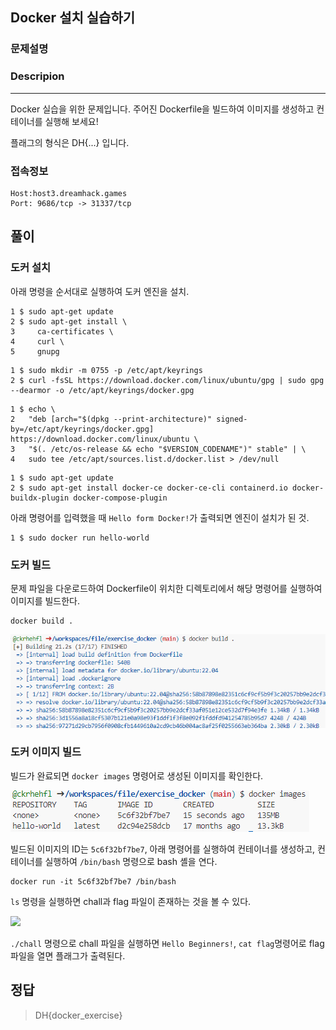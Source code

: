 ## Docker 설치 실습하기
### 문제설명
### Descripion
--------------
Docker 실습을 위한 문제입니다. 주어진 Dockerfile을 빌드하여 이미지를 생성하고 컨테이너를 실행해 보세요!

플래그의 형식은 DH{...} 입니다.

### 접속정보
    Host:host3.dreamhack.games
    Port: 9686/tcp -> 31337/tcp

## 풀이

### 도커 설치

아래 명령을 순서대로 실행하여 도커 엔진을 설치.
``` 
1 $ sudo apt-get update
2 $ sudo apt-get install \
3     ca-certificates \
4     curl \
5     gnupg
```
```
1 $ sudo mkdir -m 0755 -p /etc/apt/keyrings
2 $ curl -fsSL https://download.docker.com/linux/ubuntu/gpg | sudo gpg --dearmor -o /etc/apt/keyrings/docker.gpg
```
```
1 $ echo \
2   "deb [arch="$(dpkg --print-architecture)" signed-by=/etc/apt/keyrings/docker.gpg] https://download.docker.com/linux/ubuntu \
3   "$(. /etc/os-release && echo "$VERSION_CODENAME")" stable" | \
4   sudo tee /etc/apt/sources.list.d/docker.list > /dev/null
```
```
1 $ sudo apt-get update
2 $ sudo apt-get install docker-ce docker-ce-cli containerd.io docker-buildx-plugin docker-compose-plugin
```
아래 명령어를 입력했을 때 ```Hello form Docker!```가 출력되면 엔진이 설치가 된 것.
```
1 $ sudo docker run hello-world
```
### 도커 빌드

문제 파일을 다운로드하여 Dockerfile이 위치한 디렉토리에서 해당 명령어를 실행하여 이미지를 빌드한다.

```
docker build .
```
<img src ="./img/5-1.png">

### 도커 이미지 빌드
빌드가 완료되면 ```docker images``` 명령어로 생성된 이미지를 확인한다.


<img src ="./img/5-2.png">


빌드된 이미지의 ID는 ```5c6f32bf7be7```, 아래 명령어를 실행하여 컨테이너를 생성하고, 컨테이너를 실행하여 ```/bin/bash``` 명령으로 bash 셸을 연다.

```
docker run -it 5c6f32bf7be7 /bin/bash
```

```ls``` 명령을 실행하면 chall과 flag 파일이 존재하는 것을 볼 수 있다.

<img src ="./img/5-3.png">

```./chall``` 명령으로 chall 파일을 실행하면 ```Hello Beginners!```,  ```cat flag```명령어로 flag 파일을 열면 플래그가 출력된다.

## 정답
>DH{docker_exercise}